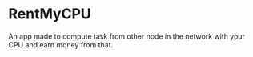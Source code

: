 # RentMyCPU

An app made to compute task from other node in the network with your CPU and earn money from that.

